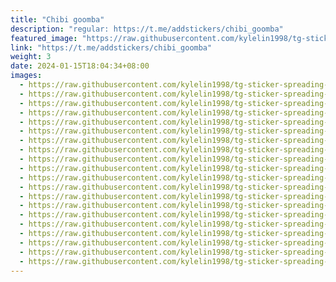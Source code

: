 ```yaml
---
title: "Chibi goomba"
description: "regular: https://t.me/addstickers/chibi_goomba"
featured_image: "https://raw.githubusercontent.com/kylelin1998/tg-sticker-spreading-worldwide-images/main/img/82e68fce-fc7f-4fbc-bc1a-1dca4a2f36e0.jpg"
link: "https://t.me/addstickers/chibi_goomba"
weight: 3
date: 2024-01-15T18:04:34+08:00
images:
  - https://raw.githubusercontent.com/kylelin1998/tg-sticker-spreading-worldwide-images/main/img/82e68fce-fc7f-4fbc-bc1a-1dca4a2f36e0.jpg
  - https://raw.githubusercontent.com/kylelin1998/tg-sticker-spreading-worldwide-images/main/img/2e4386fc-92fc-4650-a93b-bccbaa5c2a6b.jpg
  - https://raw.githubusercontent.com/kylelin1998/tg-sticker-spreading-worldwide-images/main/img/b43e752c-8aa4-4837-99b9-d522a54754eb.jpg
  - https://raw.githubusercontent.com/kylelin1998/tg-sticker-spreading-worldwide-images/main/img/1408ca27-7afd-42b9-bdff-ee149f54b31c.jpg
  - https://raw.githubusercontent.com/kylelin1998/tg-sticker-spreading-worldwide-images/main/img/dda61f8a-342b-4687-a0f5-22531047e5f0.jpg
  - https://raw.githubusercontent.com/kylelin1998/tg-sticker-spreading-worldwide-images/main/img/4f84882b-0ac1-4798-b23a-0d0a1b940266.jpg
  - https://raw.githubusercontent.com/kylelin1998/tg-sticker-spreading-worldwide-images/main/img/eff3d6d6-501a-4bfa-9e8a-df62782e7a55.jpg
  - https://raw.githubusercontent.com/kylelin1998/tg-sticker-spreading-worldwide-images/main/img/e7302168-4c6c-406c-b16c-25793c4e25a7.jpg
  - https://raw.githubusercontent.com/kylelin1998/tg-sticker-spreading-worldwide-images/main/img/874d1996-bf6b-4e02-950c-a9c73d58720d.jpg
  - https://raw.githubusercontent.com/kylelin1998/tg-sticker-spreading-worldwide-images/main/img/0bb38201-a447-4c11-8e5f-fc98109bc9c0.jpg
  - https://raw.githubusercontent.com/kylelin1998/tg-sticker-spreading-worldwide-images/main/img/d011dc47-0478-4258-9816-0a12f35b7f1c.jpg
  - https://raw.githubusercontent.com/kylelin1998/tg-sticker-spreading-worldwide-images/main/img/3f343200-899b-445a-8b9e-4a1aca33b561.jpg
  - https://raw.githubusercontent.com/kylelin1998/tg-sticker-spreading-worldwide-images/main/img/1e29cd41-efe8-4809-af29-a91330c88a3a.jpg
  - https://raw.githubusercontent.com/kylelin1998/tg-sticker-spreading-worldwide-images/main/img/a21937d9-3dbc-4ac6-b605-5f8dd0d7ac55.jpg
  - https://raw.githubusercontent.com/kylelin1998/tg-sticker-spreading-worldwide-images/main/img/5c9de6c5-4521-4b26-8496-7a1c27559048.jpg
  - https://raw.githubusercontent.com/kylelin1998/tg-sticker-spreading-worldwide-images/main/img/34cd0079-5f69-4ced-815f-d0eccd07ee01.jpg
  - https://raw.githubusercontent.com/kylelin1998/tg-sticker-spreading-worldwide-images/main/img/a9c67a1c-cf80-4d13-9df2-5c2110baa17f.jpg
  - https://raw.githubusercontent.com/kylelin1998/tg-sticker-spreading-worldwide-images/main/img/fdf79049-9143-480f-bbc3-0a8b9785d2f2.jpg
  - https://raw.githubusercontent.com/kylelin1998/tg-sticker-spreading-worldwide-images/main/img/d597c05e-8814-49c5-bcbd-1e71f7941143.jpg
  - https://raw.githubusercontent.com/kylelin1998/tg-sticker-spreading-worldwide-images/main/img/50e1d7b1-2146-4c50-b62f-8c4988a82046.jpg
---
```

